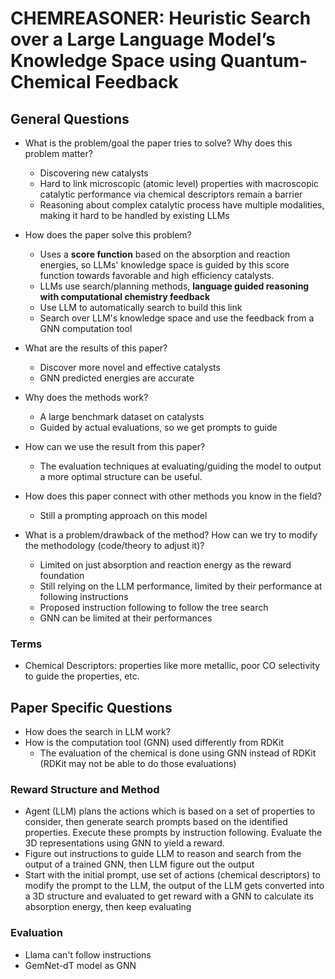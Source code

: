 # CHEMREASONER: Heuristic Search over a Large Language Model’s Knowledge Space using Quantum-Chemical Feedback 
   
## General Questions 
- What is the problem/goal the paper tries to solve? Why does this problem matter? 
    - Discovering new catalysts  
    - Hard to link microscopic (atomic level) properties with macroscopic catalytic performance via chemical descriptors remain a barrier 
    - Reasoning about complex catalytic process have multiple modalities, making it hard to be handled by existing LLMs  

- How does the paper solve this problem? 
    - Uses a **score function** based on the absorption and reaction energies, so LLMs' knowledge space is guided by this score function towards favorable and high efficiency catalysts. 
    - LLMs use search/planning methods, **language guided reasoning with computational chemistry feedback**  
    - Use LLM to automatically search to build this link 
    - Search over LLM's knowledge space and use the feedback from a GNN computation tool 

- What are the results of this paper? 
    - Discover more novel and effective catalysts 
    - GNN predicted energies are accurate 
- Why does the methods work? 
    - A large benchmark dataset on catalysts 
    - Guided by actual evaluations, so we get prompts to guide 

- How can we use the result from this paper? 
    - The evaluation techniques at evaluating/guiding the model to output a more optimal structure can be useful. 
- How does this paper connect with other methods you know in the field? 
    - Still a prompting approach on this model 
- What is a problem/drawback of the method? How can we try to modify the methodology (code/theory to adjust it)?  
    - Limited on just absorption and reaction energy as the reward foundation 
    - Still relying on the LLM performance, limited by their performance at following instructions 
    - Proposed instruction following to follow the tree search 
    - GNN can be limited at their performances 

### Terms 
- Chemical Descriptors: properties like more metallic, poor CO selectivity to guide the properties, etc. 


## Paper Specific Questions  
- How does the search in LLM work?  
- How is the computation tool (GNN) used differently from RDKit 
    - The evaluation of the chemical is done using GNN instead of RDKit (RDKit may not be able to do those evaluations)

### Reward Structure and Method 
- Agent (LLM) plans the actions which is based on a set of properties to consider, then generate search prompts based on the identified properties. Execute these prompts by instruction following. Evaluate the 3D representations using GNN to yield a reward. 
- Figure out instructions to guide LLM to reason and search from the output of a trained GNN, then LLM figure out the output 
- Start with the initial prompt, use set of actions (chemical descriptors) to modify the prompt to the LLM, the output of the LLM gets converted into a 3D structure and evaluated to get reward with a GNN to calculate its absorption energy, then keep evaluating 

### Evaluation 
- Llama can't follow instructions 
- GemNet-dT model as GNN 